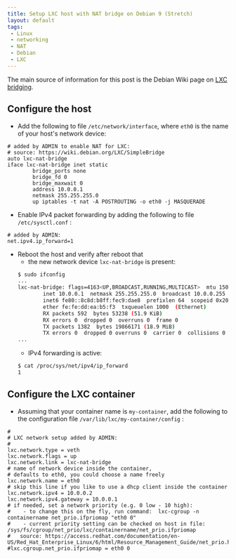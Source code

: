 ```yaml
---
title: Setup LXC host with NAT bridge on Debian 9 (Stretch)
layout: default
tags:
 - Linux
 - networking
 - NAT
 - Debian
 - LXC
---
```


The main source of information for this post is the Debian Wiki page on [LXC bridging](https://wiki.debian.org/LXC/SimpleBridge).

Configure the host
------------------
* Add the following to file `/etc/network/interface`, where `eth0` is the name of your host's network device:
```
# added by ADMIN to enable NAT for LXC:
# source: https://wiki.debian.org/LXC/SimpleBridge
auto lxc-nat-bridge
iface lxc-nat-bridge inet static
        bridge_ports none
        bridge_fd 0
        bridge_maxwait 0
        address 10.0.0.1
        netmask 255.255.255.0
        up iptables -t nat -A POSTROUTING -o eth0 -j MASQUERADE
```

* Enable IPv4 packet forwarding by adding the following to file `/etc/sysctl.conf` :
```
# added by ADMIN:
net.ipv4.ip_forward=1
```

* Reboot the host and verify after reboot that
  * the new network device `lxc-nat-bridge` is present:
  ```bash
  $ sudo ifconfig
  ...
  lxc-nat-bridge: flags=4163<UP,BROADCAST,RUNNING,MULTICAST>  mtu 1500
          inet 10.0.0.1  netmask 255.255.255.0  broadcast 10.0.0.255
          inet6 fe80::8c8d:b8ff:fec9:dae8  prefixlen 64  scopeid 0x20<link>
          ether fe:fe:dd:ea:b5:f3  txqueuelen 1000  (Ethernet)
          RX packets 592  bytes 53238 (51.9 KiB)
          RX errors 0  dropped 0  overruns 0  frame 0
          TX packets 1382  bytes 19866171 (18.9 MiB)
          TX errors 0  dropped 0 overruns 0  carrier 0  collisions 0
  ...
  ```
  * IPv4 forwarding is active:
  ```bash
  $ cat /proc/sys/net/ipv4/ip_forward
  1
  ```


Configure the LXC container
---------------------------
* Assuming that your container name is `my-container`, add the following to the configuration file `/var/lib/lxc/my-container/config` :
```
#
# LXC network setup added by ADMIN:
#
lxc.network.type = veth
lxc.network.flags = up
lxc.network.link = lxc-nat-bridge
# name of network device inside the container,
# defaults to eth0, you could choose a name freely
lxc.network.name = eth0
# skip this line if you like to use a dhcp client inside the container
lxc.network.ipv4 = 10.0.0.2
lxc.network.ipv4.gateway = 10.0.0.1
# if needed, set a network priority (e.g. 0 low - 10 high):
#    - to change this on the fly, run command:  lxc-cgroup -n containername net_prio.ifpriomap "eth0 0"
#    - current priority setting can be checked on host in file: /sys/fs/cgroup/net_prio/lxc/containername/net_prio.ifpriomap
#   source: https://access.redhat.com/documentation/en-US/Red_Hat_Enterprise_Linux/6/html/Resource_Management_Guide/net_prio.html
#lxc.cgroup.net_prio.ifpriomap = eth0 0
```

